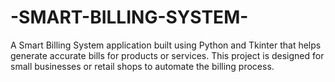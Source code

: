 # -SMART-BILLING-SYSTEM-
A Smart Billing System application built using Python and Tkinter that helps generate accurate bills for products or services. This project is designed for small businesses or retail shops to automate the billing process.
